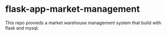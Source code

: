 # flask-app-market-management
This repo provieds a market warehouse management system that build with flask and mysql.

